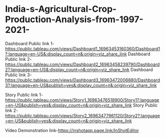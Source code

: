 # India-s-Agricultural-Crop-Production-Analysis-from-1997-2021-


Dashboard Public link 1-https://public.tableau.com/views/Dashboard1_16963453160360/Dashboard1?:language=en-US&:display_count=n&:origin=viz_share_link
Dashboard Public link 2-https://public.tableau.com/views/Dashboard2_16963458239790/Dashboard2?:language=en-US&:display_count=n&:origin=viz_share_link
Dashboard Public link 3-https://public.tableau.com/views/Dashboard3_16963472006880/Dashboard3?:language=en-US&publish=yes&:display_count=n&:origin=viz_share_link

Story Public link 1-https://public.tableau.com/views/Story1_16963476518900/Story1?:language=en-US&publish=yes&:display_count=n&:origin=viz_share_link
Story Public link 2-https://public.tableau.com/views/Story2_16963477961120/Story2?:language=en-US&publish=yes&:display_count=n&:origin=viz_share_link

Video Demonstration link-https://inshotapp.page.link/InShotEditor
